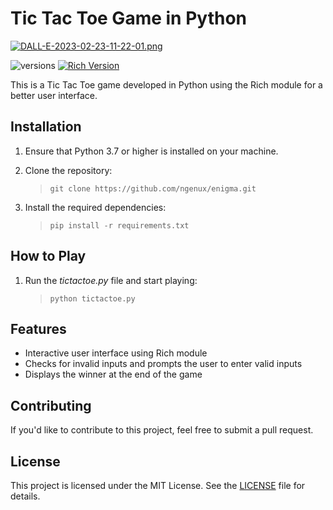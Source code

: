 # Tic Tac Toe Game in Python

[![DALL-E-2023-02-23-11-22-01.png](https://i.postimg.cc/R0WPn5yw/DALL-E-2023-02-23-11-22-01.png)](https://postimg.cc/nstK65HL)

![versions](https://img.shields.io/pypi/pyversions/pybadges.svg)        [![Rich Version](https://img.shields.io/badge/rich-13.3.1-brightgreen.svg)](https://pypi.org/project/rich/)

This is a Tic Tac Toe game developed in Python using the Rich module for a better user interface. 

## Installation
1. Ensure that Python 3.7 or higher is installed on your machine.

2. Clone the repository:  
      >``git clone https://github.com/ngenux/enigma.git``

3. Install the required dependencies:  
      >``pip install -r requirements.txt``

## How to Play

1. Run the *tictactoe.py* file and start playing: 
 
      >``python tictactoe.py ``

## Features

- Interactive user interface using Rich module
- Checks for invalid inputs and prompts the user to enter valid inputs
- Displays the winner at the end of the game

## Contributing

If you'd like to contribute to this project, feel free to submit a pull request. 

## License

This project is licensed under the MIT License. See the [LICENSE](https://github.com/luckyrabbit85/Python/blob/main/Projects/tic_tac_toe/LICENSE.txt) file for details.

